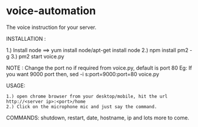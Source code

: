 # voice-automation
The voice instruction for your server.

INSTALLATION : 

1.) Install node ==> yum install node/apt-get install node
2.) npm install pm2 -g
3.) pm2 start voice.py

NOTE : Change the port no if required from voice.py, default is port 80
       Eg: If you want 9000 port then, sed -i s:port=9000:port=80 voice.py

USAGE:

	1.) open chrome browser from your desktop/mobile, hit the url http://<server ip>:<port>/home
	2.) Click on the microphone mic and just say the command.

COMMANDS:
	shutdown, restart, date, hostname, ip and lots more to come.

